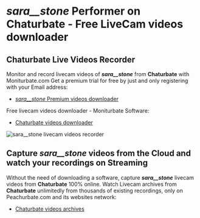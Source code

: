 # _sara__stone_ Performer on Chaturbate - Free LiveCam videos downloader

## Chaturbate Live Videos Recorder

Monitor and record livecam videos of **_sara__stone_** from **Chaturbate** with Moniturbate.com
Get a premium trial for free by just and only registering with your Email address:
* [_sara__stone_ Premium videos downloader](https://moniturbate.com/request-demo-licence-key.html)

Free livecam videos downloader - Moniturbate Software:
* [Chaturbate videos downloader](https://moniturbate.com/moniturbate-download-software.html)

![_sara__stone_ livecam videos recorder](https://peachurnet.com/templates/moniturbate-software.png)


## Capture _sara__stone_ videos from the Cloud and watch your recordings on Streaming

Without the need of downloading a software, capture **_sara__stone_** livecam videos from **Chaturbate** 100% online.
Watch Livecam archives from **Chaturbate** unlimitedly from thousands of existing recordings, only on Peachurbate.com and its websites network:
* [Chaturbate videos archives](https://peachurnet.com/)